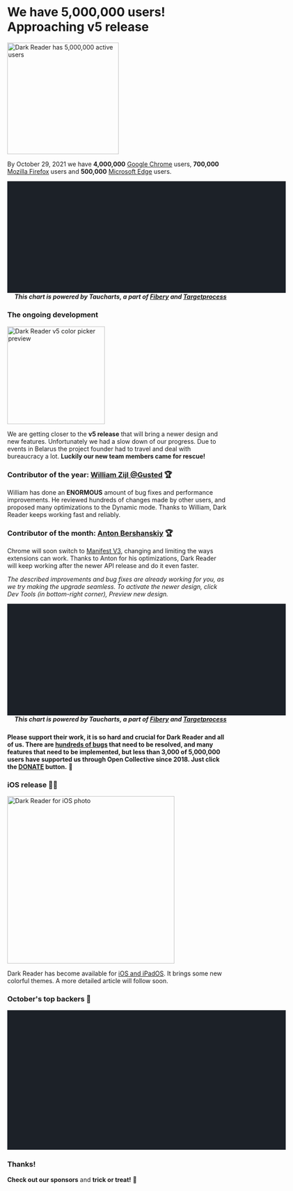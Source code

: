 # We have 5,000,000 users! Approaching v5 release

<img src="/images/darkreader-5m-users.png" alt="Dark Reader has 5,000,000 active users" style="width: 16rem; box-shadow: none;" />

By October 29, 2021 we have
**4,000,000** [Google Chrome](https://chrome.google.com/webstore/detail/dark-reader/eimadpbcbfnmbkopoojfekhnkhdbieeh) users,
**700,000** [Mozilla Firefox](https://addons.mozilla.org/firefox/addon/darkreader/) users
and **500,000** [Microsoft Edge](https://microsoftedge.microsoft.com/addons/detail/ifoakfbpdcdoeenechcleahebpibofpc) users.

<div id="chart-users" class="chart" style="background: #1c2128; width: 40rem; height: 16rem; max-width: calc(100vw - 2rem);"></div>
<h5 style="text-align: right; margin-top: 0;">This chart is powered by Taucharts, a part of <a href="https://fibery.io/" target="_blank" rel="noopener">Fibery</a> and <a href="https://targetprocess.com/" target="_blank" rel="noopener">Targetprocess</a></h5>

### The ongoing development

<img src="/images/v5-colors-preview.png" alt="Dark Reader v5 color picker preview" style="width: 14rem;" />

We are getting closer to the **v5 release** that will bring a newer design and new features.
Unfortunately we had a slow down of our progress.
Due to events in Belarus the project founder had to travel and deal with bureaucracy a lot.
**Luckily our new team members came for rescue!**

### Contributor of the year: [William Zijl @Gusted](https://github.com/Gusted) 🏆

William has done an **ENORMOUS** amount of bug fixes and performance improvements.
He reviewed hundreds of changes made by other users,
and proposed many optimizations to the Dynamic mode.
Thanks to William, Dark Reader keeps working fast and reliably.

### Contributor of the month: [Anton Bershanskiy](https://github.com/bershanskiy) 🏆

Chrome will soon switch to [Manifest V3](https://developer.chrome.com/docs/extensions/mv3/intro/),
changing and limiting the ways extensions can work.
Thanks to Anton for his optimizations, Dark Reader will keep working after the newer API release and do it even faster.

*The described improvements and bug fixes are already working for you,
as we try making the upgrade seamless.
To activate the newer design, click Dev Tools (in bottom-right corner),
Preview new design.*

<div id="chart-backers" class="chart" style="background: #1c2128; width: 40rem; height: 16rem; max-width: calc(100vw - 2rem);"></div>
<h5 style="text-align: right; margin-top: 0;">This chart is powered by Taucharts, a part of <a href="https://fibery.io/" target="_blank" rel="noopener">Fibery</a> and <a href="https://targetprocess.com/" target="_blank" rel="noopener">Targetprocess</a></h5>

**Please support their work, it is so hard and crucial for Dark Reader and all of us.
There are [hundreds of bugs](https://github.com/darkreader/darkreader/issues)
that need to be resolved,
and many features that need to be implemented,
but less than 3,000 of 5,000,000 users have supported us through Open Collective since 2018.
Just click the [DONATE](https://opencollective.com/darkreader) button.**
🙏

### iOS release 📱🍎

<img src="/images/ios-photo.jpg" alt="Dark Reader for iOS photo" style="width: 24rem;" />

Dark Reader has become available for
[iOS and iPadOS](https://apps.apple.com/us/app/dark-reader-for-safari/id1438243180#?platform=iphone).
It brings some new colorful themes.
A more detailed article will follow soon.

### October's top backers 🍁

<div id="chart-donations" class="chart" style="background: #1c2128; width: 40rem; height: 20rem; max-width: calc(100vw - 2rem);"></div>

### Thanks!

**Check out our sponsors**
and <strong><span class="text-highlight">trick or treat!</span></strong>
🎃

<!--
Copyright 2017 Targetprocess, Inc.

Licensed under the Apache License, Version 2.0 (the "License");
you may not use this file except in compliance with the License.
You may obtain a copy of the License at

    https://www.apache.org/licenses/LICENSE-2.0

Unless required by applicable law or agreed to in writing, software
distributed under the License is distributed on an "AS IS" BASIS,
WITHOUT WARRANTIES OR CONDITIONS OF ANY KIND, either express or implied.
See the License for the specific language governing permissions and
limitations under the License.

Copyright 2010-2017 Mike Bostock
All rights reserved.

Redistribution and use in source and binary forms, with or without modification,
are permitted provided that the following conditions are met:

* Redistributions of source code must retain the above copyright notice, this
  list of conditions and the following disclaimer.

* Redistributions in binary form must reproduce the above copyright notice,
  this list of conditions and the following disclaimer in the documentation
  and/or other materials provided with the distribution.

* Neither the name of the author nor the names of contributors may be used to
  endorse or promote products derived from this software without specific prior
  written permission.

THIS SOFTWARE IS PROVIDED BY THE COPYRIGHT HOLDERS AND CONTRIBUTORS "AS IS" AND
ANY EXPRESS OR IMPLIED WARRANTIES, INCLUDING, BUT NOT LIMITED TO, THE IMPLIED
WARRANTIES OF MERCHANTABILITY AND FITNESS FOR A PARTICULAR PURPOSE ARE
DISCLAIMED. IN NO EVENT SHALL THE COPYRIGHT OWNER OR CONTRIBUTORS BE LIABLE FOR
ANY DIRECT, INDIRECT, INCIDENTAL, SPECIAL, EXEMPLARY, OR CONSEQUENTIAL DAMAGES
(INCLUDING, BUT NOT LIMITED TO, PROCUREMENT OF SUBSTITUTE GOODS OR SERVICES;
LOSS OF USE, DATA, OR PROFITS; OR BUSINESS INTERRUPTION) HOWEVER CAUSED AND ON
ANY THEORY OF LIABILITY, WHETHER IN CONTRACT, STRICT LIABILITY, OR TORT
(INCLUDING NEGLIGENCE OR OTHERWISE) ARISING IN ANY WAY OUT OF THE USE OF THIS
SOFTWARE, EVEN IF ADVISED OF THE POSSIBILITY OF SUCH DAMAGE.
-->
<script src="https://cdn.jsdelivr.net/npm/d3@5.7.0/dist/d3.min.js" defer></script>
<script src="https://cdn.jsdelivr.net/npm/taucharts@2.6.1/dist/taucharts.min.js" defer></script>
<link rel="stylesheet" href="https://cdn.jsdelivr.net/npm/taucharts@2.6.1/dist/taucharts.dark.min.css" />
<script>
window.addEventListener('DOMContentLoaded', function() {
// Users
Taucharts.api.tickFormat.add('m-y', function (x) {
  return x.toLocaleDateString('en-US', {
    month: 'short',
    year: 'numeric'
  });
});
(new Taucharts.Chart({
  type: 'stacked-area',
  x: 'Date',
  y: 'Users',
  color: 'Browser',
  label: 'Browser',
  data: getUsersData(),
  guide: {
    x: {
      tickFormat: 'm-y',
      timeInterval: 'month'
    },
    showGridLines: 'y',
    color: {
      brewer: [
        '#2f7485',
        '#e96c4c',
        '#d9d5ca'
      ]
    }
  },
  settings: {
    utcTime: true,
    fitModel: 'entire-view'
  },
  plugins: [
    Taucharts.api.plugins.get('crosshair')(),
    Taucharts.api.plugins.get('diff-tooltip')(),
    Taucharts.api.plugins.get('annotations')({
      items: [{
        dim: 'Date',
        val: new Date('2020-01-01'),
        text: '2020',
        color: 'white',
        position: 'front',
      }, {
        dim: 'Date',
        val: new Date('2021-01-01'),
        text: '2021',
        color: 'white',
        position: 'front',
      }]
    }),
    {
      onRender: function (chart) {
        // Fix labels colors
        Array.prototype.slice.call(chart.getSVG().querySelectorAll('text.i-role-label'))
          .forEach(function (el) {
            if (el.textContent === 'Chrome') {
              el.setAttribute('data-label', 'Chrome');
            }
            if (el.textContent === 'Firefox') {
              el.setAttribute('data-label', 'Firefox');
            }
            if (el.textContent === 'Edge') {
              el.setAttribute('data-label', 'Edge');
            }
          });
      }
    }
  ],
})).renderTo('#chart-users');
function getUsersData() {
  var csv = getUsersCSV();
  var SEPARATOR = ',';
  var lines = csv.map(function (ln) { return ln.trim(); }).filter(function (ln) { return ln; });
  var headers = lines[0].split(SEPARATOR);
  var data = lines.slice(1).map(function (ln) {
    var values = ln.split(SEPARATOR)
      .map(function (raw) {
        var value = null;
        value = Number(raw);
        if (isNaN(value)) {
          value = new Date(raw);
          if (isNaN(value)) {
            value = raw;
          }
        }
        return value;
      });
    return headers.reduce(function (obj, prop, i) {
      obj[prop] = values[i];
      return obj;
    }, {});
  });
  return data;
}
function getUsersCSV() {
  return [
    'Date,Users,Browser',
    '2019-11-01,1999415,Chrome',
    '2019-12-01,2097927,Chrome',
    '2020-01-01,1858875,Chrome',
    '2020-02-01,2232143,Chrome',
    '2020-03-01,2409765,Chrome',
    '2020-04-01,2395111,Chrome',
    '2020-05-01,2473292,Chrome',
    '2020-06-01,2568920,Chrome',
    '2020-07-01,2598471,Chrome',
    '2020-08-01,2605054,Chrome',
    '2020-09-01,2785324,Chrome',
    '2020-10-01,2948480,Chrome',
    '2020-11-01,3108242,Chrome',
    '2020-12-01,3217237,Chrome',
    '2021-01-01,2996698,Chrome',
    '2021-02-01,3417808,Chrome',
    '2021-03-01,3540070,Chrome',
    '2021-04-01,3580602,Chrome',
    '2021-05-01,3679765,Chrome',
    '2021-06-01,3714503,Chrome',
    '2021-07-01,3634423,Chrome',
    '2021-08-01,3561296,Chrome',
    '2021-09-01,3795393,Chrome',
    '2021-10-01,3980087,Chrome',
    '2021-11-01,4057436,Chrome',
    '2019-11-01,300000,Firefox',
    '2019-12-01,310000,Firefox',
    '2020-01-01,320000,Firefox',
    '2020-02-01,340000,Firefox',
    '2020-03-01,350000,Firefox',
    '2020-04-01,360000,Firefox',
    '2020-05-01,370000,Firefox',
    '2020-06-01,380000,Firefox',
    '2020-07-01,390000,Firefox',
    '2020-08-01,400000,Firefox',
    '2020-09-01,420000,Firefox',
    '2020-10-01,430000,Firefox',
    '2020-11-01,441002,Firefox',
    '2020-12-01,537224,Firefox',
    '2021-01-01,470224,Firefox',
    '2021-02-01,611548,Firefox',
    '2021-03-01,638808,Firefox',
    '2021-04-01,641889,Firefox',
    '2021-05-01,557601,Firefox',
    '2021-06-01,638123,Firefox',
    '2021-07-01,645884,Firefox',
    '2021-08-01,606885,Firefox',
    '2021-09-01,701093,Firefox',
    '2021-10-01,689998,Firefox',
    '2021-11-01,739935,Firefox',
    '2020-04-01,0,Edge',
    '2020-05-01,25000,Edge',
    '2020-06-01,50000,Edge',
    '2020-07-01,75000,Edge',
    '2020-08-01,100000,Edge',
    '2020-09-01,130000,Edge',
    '2020-10-01,160000,Edge',
    '2020-11-01,200000,Edge',
    '2020-12-01,230000,Edge',
    '2021-01-01,260000,Edge',
    '2021-02-01,300000,Edge',
    '2021-03-01,330000,Edge',
    '2021-04-01,360000,Edge',
    '2021-05-01,399584,Edge',
    '2021-06-01,460745,Edge',
    '2021-07-01,471301,Edge',
    '2021-08-01,464158,Edge',
    '2021-09-01,478072,Edge',
    '2021-10-01,499714,Edge',
    '2021-11-01,541931,Edge',
  ];
}
// Backers
Taucharts.api.tickFormat.add('usd', function (x) { return '$' + x; });
(new Taucharts.Chart({
  type: 'bar',
  x: 'Month',
  y: 'Amount (USD)',
  label: 'Amount (USD)',
  data: getBackersData(),
  guide: {
    showGridLines: 'y',
    color: {
      brewer: [
        '#2f7485',
        '#e96c4c'
      ]
    },
    x: {
      label: {
        text: '2021'
      }
    },
    label: {
      tickFormat: 'usd'
    }
  },
  plugins: [
    Taucharts.api.plugins.get('crosshair')(),
    Taucharts.api.plugins.get('tooltip')(),
    Taucharts.api.plugins.get('annotations')({
      items: [{
        dim: 'Amount (USD)',
        val: 3000,
        text: 'Expected monthly budget',
        color: '#e96c4c',
        position: 'front'
      }]
    })
  ],
  settings: {
    fitModel: 'entire-view',
  }
})).renderTo('#chart-backers');
function getBackersData() {
  return [
    {
        "Month": "Jan",
        "Amount (USD)": 1365,
    },
    {
        "Month": "Feb",
        "Amount (USD)": 1403,
    },
    {
        "Month": "Mar",
        "Amount (USD)": 1410,
    },
    {
        "Month": "Apr",
        "Amount (USD)": 2025,
    },
    {
        "Month": "May",
        "Amount (USD)": 1531,
    },
    {
        "Month": "Jun",
        "Amount (USD)": 1313,
    },
    {
        "Month": "Jul",
        "Amount (USD)": 1574,
    },
    {
        "Month": "Aug",
        "Amount (USD)": 1770,
    },
    {
        "Month": "Sep",
        "Amount (USD)": 1248,
    },
    {
        "Month": "Oct",
        "Amount (USD)": 1436,
    }
  ];
}
// Donations
var data = getData().map(d => { return {value: d[0], name: d[1], ref: d[2], pic: d[3]}; });
var container = d3.select('#chart-donations');
var rect = container.node().getBoundingClientRect();
var width = rect.width;
var height = rect.height;
var color = d3.scaleLinear()
  // .range(['#2f7485', '#e96c4c'])
  .range(['#2f7485', '#6ea13b'])
  .domain(d3.extent(data.map(d => d.value)));
var treemap = d3.treemap()
  .size([width, height])
  .tile(d3.treemapSquarify.ratio(1))
  .paddingInner(2);
var root = d3.hierarchy({children: data.map(function (d) { return d; })}).sum(function (d) { return d.value; })
var nodes = root.descendants();
treemap(root);
var hasPic = n => n.value >= 10 && n.data.pic;
var cells = container
  .selectAll('.cell')
  .data(nodes.filter(function (n) { return n.depth > 0; }))
  .enter()
  .append('a')
  .attr('class', 'cell')
  .attr('href', n => n.data.ref)
  .attr('title', n => n.data.name)
  .attr('target', '_blank')
  .attr('rel', 'noreferrer noopener')
  .classed('cell_small', function (n) { return n.value < 20; })
  .classed('cell_very-small', function (n) { return n.value < 5; })
  .classed('cell_has-pic', function (n) { return hasPic(n); })
  .style('left', function (n) { return n.x0 + 'px'; })
  .style('top', function (n) { return n.y0 + 'px'; })
  .style('width', function (n) { return (n.x1 - n.x0) + 'px'; })
  .style('height', function (n) { return (n.y1 - n.y0) + 'px'; });
cells
  .append('span')
  .attr('class', 'cell__bg')
  .style('background-color', function (n, i) { return hasPic(n) ? null : color(n.value); })
  .style('background-image', function (n) { return hasPic(n) ? ('url(' + n.data.pic + ')') : null; });
cells
  .append('span')
  .attr('class', 'cell__text')
  .append('span')
  .attr('class', 'cell__text__wrap')
  .text(function (n) { return '$' + n.value + (n.value >= 20 ? (': ' + n.data.name || 'Anon') : ''); });
function getData(){
  return [[125,"Team Zero","https://opencollective.com/guest-c7364549",null],[100,"Sentry","https://sentry.io/welcome/","https://opencollective-production.s3.us-west-1.amazonaws.com/ee219ec0-1c68-11ec-92ca-8735bb24a73f.png"],[100,"Craig Nagy","https://twitter.com/nagy_craig","https://opencollective-production.s3.us-west-1.amazonaws.com/e8dca900-13d1-11eb-890d-8b6ca941bae3.png"],[100,"Icons8: free icons, photos, illustrations, and music","https://icons8.com","https://opencollective-production.s3.us-west-1.amazonaws.com/c7fe4d70-f085-11ea-9321-73950861b08b.png"],[100,"VPNwelt","https://vpnwelt.com/","https://logo.clearbit.com/vpnwelt.com"],[100,"Toucan","https://jointoucan.com/","https://logo.clearbit.com/jointoucan.com"],[30,"Matthew Bishop","https://twitter.com/bish_mat",null],[25,"Philip Soltero","https://opencollective.com/guest-a3b3f006",null],[25,"Dennis Castelano","https://opencollective.com/guest-90ecafc1",null],[25,"Doug Hiland","https://opencollective.com/guest-0d559fdf",null],[25,"Desert Catmom","https://opencollective.com/guest-ff5f2a72",null],[25,"Guest","https://opencollective.com/guest-0038dbcd",null],[25,"Douglas Tyger","https://opencollective.com/guest-05e589c7",null],[25,"Eric Work","https://opencollective.com/guest-ad7e36d5",null],[25,"Sergei Shir","https://opencollective.com/guest-0c02778b",null],[21,"Richard Dawes","https://opencollective.com/richard-dawes",null],[20,"Parth Patel","https://opencollective.com/guest-a89a5ea6",null],[20,"Jay McGavren","https://opencollective.com/guest-38b8edb9",null],[20,"Guest","https://opencollective.com/guest-e61b9272",null],[20,"Marius Reus","https://opencollective.com/guest-705ac654",null],[20,"Charity Grippin","https://opencollective.com/guest-520e7611",null],[20,"Antonio EN","https://opencollective.com/guest-431eee23",null],[20,"Anton Dziatkovskii","https://opencollective.com/guest-ef23c691",null],[20,"Wayne Norman","https://opencollective.com/wayne-norman",null],[20,"Pete Neill","https://opencollective.com/pete-neill",null],[10,"Jean-Francois Beaulieu","https://opencollective.com/guest-623a13fc",null],[10,"Guest","https://opencollective.com/guest-355a5327",null],[10,"Guest","https://opencollective.com/guest-33641bdf",null],[10,"Guest","https://opencollective.com/guest-8283ebb0",null],[10,"ediziks","https://opencollective.com/guest-ee76e023",null],[10,"RENE","https://opencollective.com/guest-66525265",null],[10,"Donald Murphy Zeigler","https://opencollective.com/guest-de794d1b",null],[10,"Guest","https://opencollective.com/guest-49cb7b77",null],[10,"Luis Ripoll Morales","https://opencollective.com/guest-3a0c785d",null],[10,"Philipp Reitbauer","https://opencollective.com/guest-507dd6c0",null],[10,"scoots mcgoo","https://www.sorryantivaxxer.com","https://opencollective-production.s3.us-west-1.amazonaws.com/c044ad50-2df0-11ec-ac65-5dab93128729.jpg"],[10,"Alexandre CLEMENT","https://opencollective.com/guest-bf5a0583",null],[10,"Michael Broos","https://opencollective.com/guest-f4f9834a",null],[10,"Tom Readings","https://opencollective.com/tom-readings","https://www.gravatar.com/avatar/3893423fdf624b685528cd6a0f155d23?default=404"],[10,"X","https://opencollective.com/guest-d07cba77",null],[10,"Guest","https://opencollective.com/guest-664137f2",null],[10,"Zalak Bhadani","https://opencollective.com/guest-3c45c5b0",null],[10,"Guest","https://opencollective.com/guest-03570091",null],[10,"Trevor","https://opencollective.com/guest-abe129bb",null],[10,"Jacopo Tediosi","https://opencollective.com/guest-6a00c31f",null],[10,"attfri","https://opencollective.com/guest-01947aaf",null],[10,"Chandrajeet Maurya","https://opencollective.com/guest-16be8b89",null],[10,"Guest","https://opencollective.com/guest-ca55061a",null],[10,"Guest","https://opencollective.com/guest-a1343c1e",null],[10,"84EM","https://www.84em.com/","https://logo.clearbit.com/84em.com"],[10,"Ryan Hilliker","https://opencollective.com/ryan-hilliker",null],[10,"Teddy","https://opencollective.com/guest-b29e44fd",null],[10,"Ten Bitcomb","https://opencollective.com/guest-4d78a095",null],[10,"Jalil Kawas","https://opencollective.com/jalil-kawas",null],[10,"Eric Shields","https://opencollective.com/eric-shields","https://www.gravatar.com/avatar/d355ae45980dee8840b45081ec6bffaa?default=404"],[10,"Incognito","https://opencollective.com/incognito-34b84635",null],[5,"Boris Petkov","https://opencollective.com/guest-51c1a3b3",null],[5,"Jóannes Didriksen","https://opencollective.com/guest-c2206f78",null],[5,"Wagner Bueno Cateb","https://opencollective.com/wagner-bueno-cateb",null],[5,"Guest","https://opencollective.com/guest-ba7a4fa5",null],[5,"Gareth Perks","https://opencollective.com/gareth-perks","https://opencollective-production.s3.us-west-1.amazonaws.com/1fcc6510-1e3d-11ec-baf7-5502758f1030.png"],[5,"Antonin Vojtesek","https://opencollective.com/guest-c885cb7d",null],[5,"Nicole Bock","https://opencollective.com/guest-c6717acf",null],[5,"Guest","https://opencollective.com/guest-28450a0a",null],[5,"Incognito","https://opencollective.com/user-c941335c",null],[5,"Jing LU","https://opencollective.com/jing-lu",null],[5,"Guest","https://opencollective.com/guest-81fbd6cf",null],[5,"Jan Blom","https://opencollective.com/guest-a3dbd820",null],[5,"Abdullah Alfaisal","https://opencollective.com/guest-d95b09d4",null],[5,"Björn Lemke","https://opencollective.com/guest-6f1639a2",null],[5,"Love 💗 is Love","https://twitter.com/vi",null],[5,"Bart Khodabakhshi","https://opencollective.com/guest-ec051173",null],[5,"Real Targeted Traffic","https://www.seo25.com/","https://logo.clearbit.com/seo25.com"],[5,"Dan Ofek","https://opencollective.com/guest-8bdc7c51",null],[5,"WeonHeui Lee","https://opencollective.com/guest-94e08894",null],[5,"L. Wiz","https://opencollective.com/guest-38bb8866",null],[5,"Adam","https://opencollective.com/guest-7f8a23bf",null],[5,"Guest","https://opencollective.com/guest-d5bf3c41",null],[5,"Guest","https://opencollective.com/guest-77b19a2e",null],[5,"Idris Setiawan","https://opencollective.com/guest-d5c67b32",null],[5,"Leo Tietz","https://opencollective.com/guest-5a7499f8",null],[5,"David Pierce","https://opencollective.com/david-pierce1",null],[5,"Reilef Factor Reviews","https://academicsearch.org/wp-content/uploads/formidable/30/Relief-Factor-Reviews.pdf","https://logo.clearbit.com/academicsearch.org"],[5,"Guest","https://opencollective.com/guest-fb0f8659",null],[5,"Paul Berkey","https://opencollective.com/guest-a4cd30ff",null],[5,"Francois Gervais","https://opencollective.com/francois-gervais",null],[5,"Ilya Vassyutovich","https://opencollective.com/ilya-vassyutovich","https://www.gravatar.com/avatar/fddbf79ee41d78e7b186ae935ab3890e?default=404"],[5,"Aria Taylor","https://opencollective.com/guest-1d5b4d55",null],[5,"edie","https://opencollective.com/guest-3fd7a892",null],[5,"Mobilemall Bangladesh","https://mobilemall.com.bd","https://opencollective-production.s3.us-west-1.amazonaws.com/cd547170-2372-11ec-b1c1-e17b791f033d.png"],[5,"Laur McMena.mini","https://opencollective.com/guest-c4a3966e",null],[5,"Felix Hungenberg","https://twitter.com/shiftgeist","https://www.gravatar.com/avatar/1f3530d616391717a539fa9184c549d3?default=404"],[5,"Tomas Sandven","https://opencollective.com/tomas-sandven","https://www.gravatar.com/avatar/ef34975f11921fbeee2baed11b32f889?default=404"],[5,"Guest","https://opencollective.com/guest-655809d5",null],[5,"Jeremiah L","https://opencollective.com/guest-ede70b0a",null],[5,"Panos Tsapralis","https://opencollective.com/panos-tsapralis",null],[5,"WebCatalog Labs","https://webcatalog.io","https://opencollective-production.s3.us-west-1.amazonaws.com/8dfc6600-b882-11eb-b3a4-b97529e4b911.png"],[5,"Guest","https://opencollective.com/guest-bab487e2",null],[5,"tankfox","https://opencollective.com/tankfox",null],[5,"M K Gharzai","https://opencollective.com/m-k-gharzai","https://www.gravatar.com/avatar/dea9dc0cdd944b4ed37ca53cc81f9704?default=404"],[5,"Toshino Motohashi","https://opencollective.com/toshino-motohashi",null],[5,"Michael Richters","https://opencollective.com/michael-richters","https://www.gravatar.com/avatar/b209adee06e4363cf27921d17c14ab24?default=404"],[5,"Chris Downs","https://opencollective.com/chris-downs1","https://www.gravatar.com/avatar/35bfb0fea162c036c0d28a9be934c163?default=404"],[5,"F S Fisher","https://opencollective.com/guest-6f29d9f2",null],[5,"Adam","https://opencollective.com/adam22",null],[5,"Guest","https://opencollective.com/guest-550f7f89",null],[5,"RedBaron","https://opencollective.com/guest-014a451c",null],[5,"Thomas Svensen","https://opencollective.com/thomas-svensen","https://www.gravatar.com/avatar/97eeca805b28c23c92cc0be65677dd87?default=404"],[5,"John Draper","https://opencollective.com/john-draper","https://www.gravatar.com/avatar/a9a097a4e0498a73eee42de6e17612fa?default=404"],[5,"Mapoman","https://opencollective.com/mapoman",null],[5,"Aidan Gauland","https://www.aidalgolland.net","https://opencollective-production.s3-us-west-1.amazonaws.com/3cde0410-921d-11e8-96e9-59d58b04b9ce.jpg"],[5,"Shailpik Biswas","https://opencollective.com/guest-f9d1af88",null],[5,"Chaz Sewell","https://opencollective.com/chaz-sewell","https://www.gravatar.com/avatar/f12210e9f7ad9ab7044ce87c2ad6db1f?default=404"],[5,"Benjamin Coppel","https://opencollective.com/benjamin-coppel",null],[5,"incognito","https://opencollective.com/incognito-c6128ff8",null],[5,"Saleh Abdel Motaal","https://opencollective.com/guest-459495be",null],[5,"incognito","https://opencollective.com/incognito-abeb6570",null],[5,"Scott Snyder","https://opencollective.com/scott-snyder",null],[5,"Peter Sham","https://opencollective.com/peter-sham","https://www.gravatar.com/avatar/e0616a9c5007b770b32e7e3b1cf52a6f?default=404"],[5,"Incognito","https://opencollective.com/incognito-9e6b7cea",null],[5,"Catherine Berry","https://opencollective.com/catherine-berry",null],[5,"Richard Dean","https://twitter.com/_richdean","https://www.gravatar.com/avatar/ffc42632c13a4725da2f154d887bc9f6?default=404"],[5,"Mabin","https://mabin.info","https://www.gravatar.com/avatar/97825f4c8d121ff67905d328c45d0cdf?default=404"],[5,"HowToHostingGuide","https://howtohosting.guide","https://logo.clearbit.com/howtohosting.guide"],[5,"Dmitrii","https://opencollective.com/dmitrii7","https://opencollective-production.s3.us-west-1.amazonaws.com/1ec06510-6fae-11eb-869b-5f9cc7c85920.jpg"],[5,"Andreas Fink","https://opencollective.com/andreas-fink","https://opencollective-production.s3.us-west-1.amazonaws.com/9f766d60-517a-11ea-bf38-3d0741eb3d4f.jpeg"],[5,"incognito","https://opencollective.com/incognito-b61f41b0",null],[5,"incognito","https://opencollective.com/incognito-7eda4435",null],[5,"Mark Lam","https://opencollective.com/mark-lam1","https://www.gravatar.com/avatar/138e44f2127bb19c255e76bedaf3fb30?default=404"],[5,"Ryan Coonan","https://opencollective.com/ryan-coonan",null],[5,"Andrew Chernyshov","https://opencollective.com/andrew-chernyshov",null],[5,"Andrew Keeton","https://opencollective.com/andrew-keeton","https://www.gravatar.com/avatar/b2199cac7c940b3b0d3bfede5ec41939?default=404"],[5,"Ramon Clematide","https://opencollective.com/ramon-clematide",null],[4,"Karlheinz Illmer","https://opencollective.com/guest-10d6263a",null],[4,"Tomáš Hudziec","https://opencollective.com/tomas-hudziec",null],[3,"Guest","https://opencollective.com/guest-341791cf",null],[3,"mia kowalczyk","https://opencollective.com/guest-57619aa2",null],[3,"Targeted Social Traffic","https://www.targetedwebtraffic.com/buy/buy-social-media-traffic-and-increase-social-traffic-to-your-site/","https://logo.clearbit.com/targetedwebtraffic.com"],[3,"Ryan Newton","https://opencollective.com/ryan-newton","https://www.gravatar.com/avatar/638acc3e55c2bb09aa0dcca5b5c8acb6?default=404"],[3,"anonymous","https://opencollective.com/anonymous419",null],[2.88,"incognito","https://opencollective.com/incognito-77791756",null],[2.5,"Holly Pence","https://opencollective.com/holly-pence",null],[2.37,"Darruk","https://opencollective.com/darruk",null],[2,"Andaguvi","https://opencollective.com/andres-david-guarin-villada","https://opencollective-production.s3.us-west-1.amazonaws.com/dad44bf0-033c-11ec-b083-59be8361b831.png"],[2,"Donald Bland","https://opencollective.com/donald-bland",null],[2,"dannyzilberg","https://opencollective.com/guest-f98522f2",null],[2,"Lars","https://github.com/larssieboy18",null],[2,"Micah","https://opencollective.com/guest-cb8e52da",null],[2,"Guest","https://opencollective.com/guest-d969b063",null],[2,"Chris Coetzee","https://opencollective.com/chris-coetzee",null],[2,"Incognito","https://opencollective.com/incognito-cc271ac4",null],[2,"Adriana L Capobianco","https://opencollective.com/guest-14aced2c",null],[2,"James Busby","https://opencollective.com/guest-4b80bea6",null],[2,"Matthew Frost","https://www.matthewfrost.com/","https://opencollective-production.s3-us-west-1.amazonaws.com/a4bba640-08ee-11e8-bf53-a1279e15c167.png"],[2,"Philipp Schmucker","https://opencollective.com/guest-eb9ad446",null],[2,"Welp Whatever","https://opencollective.com/guest-774c05eb",null],[2,"Rudy","https://opencollective.com/rudy",null],[2,"Arturas","https://opencollective.com/guest-8a6304a1",null],[2,"Rick","https://opencollective.com/guest-704219ac",null],[2,"Hugh Enxing","https://opencollective.com/guest-ad6f6f5c",null],[2,"Denise Green","https://opencollective.com/denise-green",null],[2,"Guest","https://opencollective.com/guest-fe9a3366",null],[2,"Ross Mohan","https://opencollective.com/guest-911570d5",null],[2,"Carey Willis","https://opencollective.com/guest-89f153d1",null],[2,"Matt Welke","https://mattwelke.com",null],[2,"Struzzzle","https://opencollective.com/struzzzle","https://opencollective-production.s3.us-west-1.amazonaws.com/65adf060-e947-11eb-8859-93f88d15cd99.JPG"],[2,"Joe Hootman","https://twitter.com/hoottech","https://www.gravatar.com/avatar/dfd61d3076fd4743dca36d193adab948?default=404"],[2,"Jefferson Nogueira de Oliveira","https://opencollective.com/jefferson-nogueira-de-oliveira",null],[2,"anonymous","https://opencollective.com/anonymous552",null],[2,"Pavlos Vinieratos","https://pvin.is","https://www.gravatar.com/avatar/5df2b834642c29e1c3be64e6508774f9?default=404"],[2,"Ken Ivey","https://opencollective.com/guest-c60b0b16",null],[2,"Richie Heijmans","https://github.com/richieheijmans","https://opencollective-production.s3.us-west-1.amazonaws.com/d5098140-08dc-11ec-b07a-0768d305f097.PNG"],[2,"MTR, Inc.","http://resch.com","https://logo.clearbit.com/resch.com"],[2,"Guest","https://opencollective.com/guest-dca6ab5f",null],[2,"Eduardo Sanchez","https://opencollective.com/eduardo-sanchez",null],[2,"Incognito","https://opencollective.com/incognito-4ab13fdd",null],[2,"Jack Lloyd Pritchard","https://opencollective.com/jack-lloyd-pritchard","https://www.gravatar.com/avatar/de6b3d2b42d8b99f631390a498ade312?default=404"],[2,"Jacob Lowe","https://jcbl.ws","https://www.gravatar.com/avatar/c6c7297867c0636cc486841f43143769?default=404"],[2,"Ivan Lopatin","https://opencollective.com/johnspade",null],[2,"Matthew Richard","https://opencollective.com/matthew-richard",null],[2,"Lon Bench","https://twitter.com/Londemonium",null],[2,"incognito","https://opencollective.com/incognito-ced34013",null],[2,"Nick Piepmeier","https://pieps.org","https://www.gravatar.com/avatar/3a2385f5fe6a435812b397aece87c832?default=404"],[2,"Sergey Grinev","https://opencollective.com/sergey-grinev","https://www.gravatar.com/avatar/34dda9d13339fca033543b93252c636f?default=404"],[2,"Camila Caminada","https://opencollective.com/camila-caminada",null],[2,"Guðjón Ólafur Eiríksson","https://opencollective.com/gudjon-olafur-eiriksson",null],[2,"landonth","https://opencollective.com/guest-00a95866",null],[2,"賢進ジェンナ","https://opencollective.com/jenna",null],[2,"Dexter Ang","https://opencollective.com/dexter-ang",null],[2,"Alexandra Deas","https://opencollective.com/alexandra-deas",null],[2,"Miguel Aguayo","https://opencollective.com/miguel-aguayo","https://opencollective-production.s3.us-west-1.amazonaws.com/a579d470-7f44-11ea-b88c-8fcdbae2baea.jpg"],[2,"David Daniel","https://opencollective.com/david-daniel",null],[2,"Vladimir","https://opencollective.com/vladimir13",null],[2,"Matija Mazi","https://opencollective.com/matija-mazi","https://www.gravatar.com/avatar/67f64e2f93176cc0b469607a2b0d2450?default=404"],[2,"James Bryan Douglas","https://opencollective.com/james-bryan-douglas",null],[2,"Raphaël JOLY","https://opencollective.com/raphael-joly","https://opencollective-production.s3.us-west-1.amazonaws.com/369d1bf0-f3a9-11ea-9277-0360f73fc9b2.jpg"],[2,"Vinh Tran","https://opencollective.com/vinh-tran1","https://www.gravatar.com/avatar/538def35b64c2098da893a22756df6da?default=404"],[2,"Clint Mark Gono","https://opencollective.com/clint-mark-gono",null],[2,"David Proulx","https://opencollective.com/david-proulx","https://opencollective-production.s3.us-west-1.amazonaws.com/9a1f7900-7394-11eb-8fdc-a9265e693aff.png"],[2,"anonymous","https://opencollective.com/anonymous452",null],[2,"Guest","https://opencollective.com/guest-a44ae408",null],[2,"Shane Lancaster","https://opencollective.com/shane-lancaster","https://www.gravatar.com/avatar/224f0f1fbb47ac0b34e8e3dcf4229dd1?default=404"],[2,"Bee Low","https://opencollective.com/bee-low",null],[2,"Michael Hays","https://opencollective.com/michaelhays","https://www.gravatar.com/avatar/ad59a2f72ad366d0638f06f8c34b2ae9?default=404"],[2,"Jane Doe","https://opencollective.com/jane-doe",null],[2,"FAb","https://opencollective.com/fab1",null],[2,"Chase Martin","https://opencollective.com/chase-martin",null],[2,"Stephen Crumpler","https://opencollective.com/stephen-crumpler",null],[2,"Michael Polidori","https://opencollective.com/michael-polidori","https://www.gravatar.com/avatar/36ca9078a08fb1bbac4310e2f70fe723?default=404"],[2,"Matteo Scotuzzi","https://matteoscotuzzi.com",null],[2,"Kyle Flanagan","https://opencollective.com/kyle-flanagan","https://www.gravatar.com/avatar/8a4ff340d5d1c5f92c1e31fe2f9733fd?default=404"],[2,"mister-gnommer","https://opencollective.com/mister-gnommer",null],[2,"anonymous","https://opencollective.com/anonymous512",null],[2,"Juarez Weiss","https://twitter.com/juarezweiss",null],[2,"anonymous","https://opencollective.com/anonymous1160",null],[2,"Buck DeFore","https://opencollective.com/buck-defore","https://www.gravatar.com/avatar/2ebd24936ac2abb1e603b6e51c20889a?default=404"],[2,"Jim","https://protonus.ws",null],[2,"Aaron Ruiz","https://opencollective.com/aaron-ruiz",null],[2,"Duncan Lock","https://duncanlock.net/","https://www.gravatar.com/avatar/ca1ac9c04fbcaae624e80e6aa6c7ec52?default=404"],[2,"Marv Holding LTD","https://opencollective.com/marv-holding-ltd",null],[2,"Kevin Paterson","https://opencollective.com/kevin-paterson","https://www.gravatar.com/avatar/38f4c37ca917cff588e79c969c5ed90c?default=404"],[2,"Neil Leisenheimer","https://opencollective.com/neil-leisenheimer",null],[2,"Nader Awad","https://opencollective.com/nader-awad",null],[2,"Hampton Ford","https://opencollective.com/hampton-ford",null],[2,"Daniel Coffaro","https://opencollective.com/daniel-coffaro",null],[2,"Gussamer","https://qrfdev.herokuapp.com",null],[2,"incognito","https://opencollective.com/incognito-2252b359",null],[2,"Guillaume BOEHM","https://opencollective.com/guillaume-boehm",null],[2,"Daniel Maricic","https://woss.io","https://www.gravatar.com/avatar/c18ee6673d2980db6961798498ed294d?default=404"],[2,"Nemanja Grujicic","https://opencollective.com/nemanja-grujicic",null],[2,"Yas K","https://opencollective.com/yas-k",null],[2,"anonymous","https://opencollective.com/anonymous2107",null],[2,"TSUNEHIKO SIMBO","https://opencollective.com/tsunehiko-simbo",null],[2,"anonymous","https://opencollective.com/anonymous1115",null],[2,"Anders Wallén","https://opencollective.com/anderswallen",null],[2,"John Ping","https://opencollective.com/john-ping","https://www.gravatar.com/avatar/c0572cc09919d9401939b87dab3f9a03?default=404"],[2,"eljejer","https://opencollective.com/eljejer","https://www.gravatar.com/avatar/36aa11855051fce0c5cd1dd8814780f0?default=404"],[2,"Søren Høeg Pedersen","https://opencollective.com/soren-hoeg-pedersen","https://opencollective-production.s3.us-west-1.amazonaws.com/fcbad600-39dd-11ea-8ab7-b3f0317bbc7c.jpg"],[2,"anonymous","https://opencollective.com/anonymous476",null],[2,"Piscine Advisor","https://www.piscineadvisor.com","https://opencollective-production.s3-us-west-1.amazonaws.com/eb5d9320-1c15-11e9-a8b5-39d0015215db.png"],[2,"incognito","https://opencollective.com/incognito-603373b4",null],[2,"Marcin","https://opencollective.com/marcin2","https://www.gravatar.com/avatar/f26d271b28c64058ddb6bc178079c9fe?default=404"],[2,"john gross","https://opencollective.com/john-gross",null],[2,"Gabriel Hug","https://opencollective.com/gabriel-hug","https://www.gravatar.com/avatar/e319ab19947afff6295a1aed063416e4?default=404"],[2,"incognito","https://opencollective.com/incognito-2dd2efa2",null],[2,"Andrew Dinh","https://andrewkdinh.com","https://opencollective-production.s3.us-west-1.amazonaws.com/8e409e00-e336-11ea-a79e-53fc76615658.jpg"],[1,"Are Egner-Kaupang","https://opencollective.com/guest-41fd18b3",null],[1,"CX","https://opencollective.com/guest-201e988d",null],[1,"Anônimo","https://opencollective.com/incognito-7f919e58",null],[1,"Guest","https://opencollective.com/guest-f586de38",null],[1,"Scott Walters","https://twitter.com/scowalt","https://opencollective-production.s3.us-west-1.amazonaws.com/d9563ef0-84d5-11ea-848d-57bac9d64576.jpg"],[1,"Incognito","https://opencollective.com/guest-deda35d3",null],[1,"Airradda","https://opencollective.com/airradda",null],[1,"Jacktose","https://opencollective.com/jacktose","https://www.gravatar.com/avatar/bb7d9c9f8a90f4a63fc5273b9118c22f?default=404"],[1,"Eero Talve","https://opencollective.com/eero-talve",null]];
}
});
</script>

<style>
.chart {
  overflow: hidden;
}
.tau-chart__tooltip {
  box-shadow: none;
  color: #fff;
}
.tau-chart__tooltip__buttons {
  box-shadow: none;
}
.tau-chart__tooltip__button {
  background: black;
  color: #fff;
}
.tau-chart__tooltip__button:hover {
  background: #1c2128;
}
.diff-tooltip__item_highlighted {
  background: transparent;
  box-shadow: none !important;
}
.tau-crosshair__label__text,
.i-role-datum~.i-role-label {
  fill: white !important;
}
#chart-donations {
  overflow: visible;
  position: relative;
}
#chart-donations .cell {
  box-sizing: border-box;
  display: inline-block;
  overflow: hidden;
  position: absolute;
  user-select: none;
}
#chart-donations .cell__bg {
  background-position: center;
  background-size: cover;
  border-radius: 4px;
  box-shadow: inset 0 0 0 0 white;
  display: inline-block;
  height: 100%;
  position: absolute;
  transition: box-shadow 250ms;
  width: 100%;
}
#chart-donations .cell:hover {
  overflow: visible;
  z-index: 999;
}
#chart-donations .cell:hover .cell__bg {
  box-shadow: inset 0 0 0 1px white;
}
#chart-donations .cell__text {
  box-sizing: border-box;
  color: white;
  display: inline-block;
  font-size: 11px;
  height: 100%;
  padding: 4px;
  position: absolute;
  text-shadow: 0 0 2px black;
  width: 100%;
}
#chart-donations .cell.cell_has-pic .cell__text__wrap {
  background-color: #00000055;
}
#chart-donations .cell.cell_small .cell__text {
  font-size: 9px;
  padding: 1px;
}
#chart-donations .cell.cell_very-small .cell__text {
  font-size: 6px;
  padding: 1px;
}
text[data-label="Chrome"] {
  fill: #2f7485 !important;
}
text[data-label="Firefox"] {
  fill: #e96c4c !important;
}
text[data-label="Edge"] {
  fill: #d9d5ca !important;
}
</style>